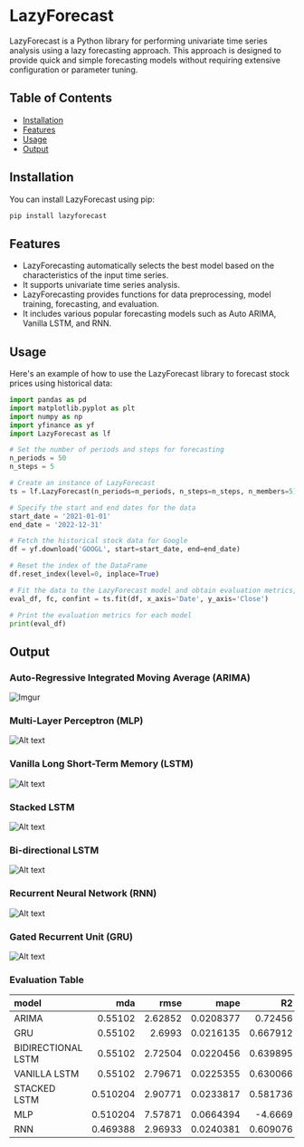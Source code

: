 # LazyForecast
LazyForecast is a Python library for performing univariate time series analysis using a lazy forecasting approach. This approach is designed to provide quick and simple forecasting models without requiring extensive configuration or parameter tuning.

## Table of Contents
- [Installation](#installation)
- [Features](#features)
- [Usage](#usage)
- [Output](#output)

## Installation
You can install LazyForecast using pip:
```bash
pip install lazyforecast
```

## Features
- LazyForecasting automatically selects the best model based on the characteristics of the input time series.
- It supports univariate time series analysis.
- LazyForecasting provides functions for data preprocessing, model training, forecasting, and evaluation.
- It includes various popular forecasting models such as Auto ARIMA, Vanilla LSTM, and RNN.

## Usage
Here's an example of how to use the LazyForecast library to forecast stock prices using historical data:
```python
import pandas as pd
import matplotlib.pyplot as plt
import numpy as np
import yfinance as yf
import LazyForecast as lf

# Set the number of periods and steps for forecasting
n_periods = 50
n_steps = 5

# Create an instance of LazyForecast
ts = lf.LazyForecast(n_periods=n_periods, n_steps=n_steps, n_members=5)

# Specify the start and end dates for the data
start_date = '2021-01-01'
end_date = '2022-12-31'

# Fetch the historical stock data for Google
df = yf.download('GOOGL', start=start_date, end=end_date)

# Reset the index of the DataFrame
df.reset_index(level=0, inplace=True)

# Fit the data to the LazyForecast model and obtain evaluation metrics, forecasts, and confidence intervals
eval_df, fc, confint = ts.fit(df, x_axis='Date', y_axis='Close')

# Print the evaluation metrics for each model
print(eval_df)
```

## Output

### Auto-Regressive Integrated Moving Average (ARIMA)
![Imgur](https://i.imgur.com/ML90i3D.png)

### Multi-Layer Perceptron (MLP)
![Alt text](https://i.imgur.com/M2s8olH.png)

### Vanilla Long Short-Term Memory (LSTM)
![Alt text](https://i.imgur.com/R8KDORF.png)

### Stacked LSTM
![Alt text](https://i.imgur.com/lnW9IZd.png)

### Bi-directional LSTM
![Alt text](https://i.imgur.com/lrjYoFm.png)

### Recurrent Neural Network (RNN)
![Alt text](https://i.imgur.com/k4VQ6lH.png)

### Gated Recurrent Unit (GRU)
![Alt text](https://i.imgur.com/8hiG805.png)

### Evaluation Table
  
| model              |      mda |    rmse |      mape |       R2 |     mae |     corr |
| :----------------- | -------: | ------: | --------: | -------: | ------: | -------: |
| ARIMA              |  0.55102 | 2.62852 | 0.0208377 |  0.72456 |  1.9532 | 0.863465 |
| GRU                |  0.55102 |  2.6993 | 0.0216135 | 0.667912 | 2.03898 |  0.85146 |
| BIDIRECTIONAL LSTM |  0.55102 | 2.72504 | 0.0220456 | 0.639895 | 2.08601 | 0.851686 |
| VANILLA LSTM       |  0.55102 | 2.79671 | 0.0225355 | 0.630066 | 2.13659 | 0.848691 |
| STACKED LSTM       | 0.510204 | 2.90771 | 0.0233817 | 0.581736 | 2.22243 | 0.851591 |
| MLP                | 0.510204 | 7.57871 | 0.0664394 |  -4.6669 | 6.66732 | 0.698219 |
| RNN                | 0.469388 | 2.96933 | 0.0240381 | 0.609076 | 2.27333 | 0.821808 |
